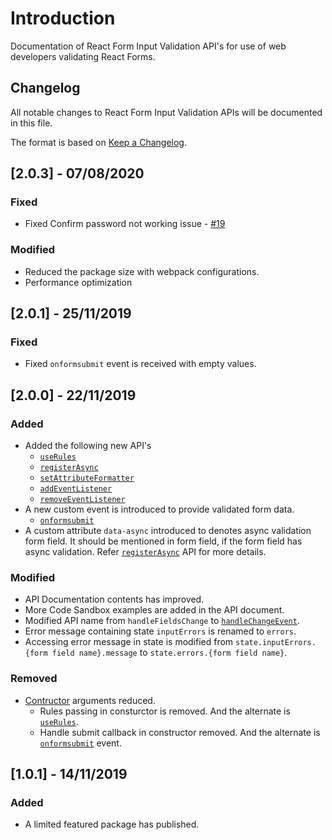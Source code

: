 # Introduction

Documentation of React Form Input Validation API's for use of web developers validating React Forms.

## Changelog

All notable changes to React Form Input Validation APIs will be documented in this file.

The format is based on [Keep a Changelog](https://keepachangelog.com/en/1.0.0/).

## [2.0.3] - 07/08/2020

### Fixed

- Fixed Confirm password not working issue - [#19](https://github.com/gokulakannant/react-form-input-validation/issues/19)

### Modified

- Reduced the package size with webpack configurations.
- Performance optimization

## [2.0.1] - 25/11/2019

### Fixed

- Fixed `onformsubmit` event is received with empty values.

## [2.0.0] - 22/11/2019

### Added

- Added the following new API's
    - [`useRules`](https://gokulakannant.github.io/react-form-input-validation/v2.0.0/classes/reactforminputvalidation.html#userules)
    - [`registerAsync`](https://gokulakannant.github.io/react-form-input-validation/v2.0.0/classes/reactforminputvalidation.html#registerasync)
    - [`setAttributeFormatter`](https://gokulakannant.github.io/react-form-input-validation/v2.0.0/classes/reactforminputvalidation.html#setattributeformatter)
    - [`addEventListener`](https://gokulakannant.github.io/react-form-input-validation/v2.0.0/classes/reactforminputvalidation.html#addeventlistener)
    - [`removeEventListener`](https://gokulakannant.github.io/react-form-input-validation/v2.0.0/classes/reactforminputvalidation.html#removeeventlistener)
- A new custom event is introduced to provide validated form data.
    -  [`onformsubmit`](https://gokulakannant.github.io/react-form-input-validation/v2.0.0/classes/reactforminputvalidation.html#onformsubmit)
- A custom attribute `data-async` introduced to denotes async validation form field.
  It should be mentioned in form field, if the form field has async validation. Refer [`registerAsync`](https://gokulakannant.github.io/react-form-input-validation/v2.0.0/classes/reactforminputvalidation.html#registerasync) API for more details.

### Modified

- API Documentation contents has improved.
- More Code Sandbox examples are added in the API document.
- Modified API name from `handleFieldsChange` to [`handleChangeEvent`](https://gokulakannant.github.io/react-form-input-validation/v2.0.0/classes/reactforminputvalidation.html#handlechangeevent).
- Error message containing state `inputErrors` is renamed to `errors`.
- Accessing error message in state is modified from `state.inputErrors.{form field name}.message` to `state.errors.{form field name}`.

### Removed

- [Contructor](https://gokulakannant.github.io/react-form-input-validation/v2.0.0/classes/reactforminputvalidation.html#constructor) arguments reduced.
    - Rules passing in consturctor is removed. And the alternate is [`useRules`](https://gokulakannant.github.io/react-form-input-validation/v2.0.0/classes/reactforminputvalidation.html#userules).
    - Handle submit callback in constructor removed. And the alternate is [`onformsubmit`](https://gokulakannant.github.io/react-form-input-validation/v2.0.0/classes/reactforminputvalidation.html#onformsubmit) event.

## [1.0.1] - 14/11/2019

### Added

- A limited featured package has published.
